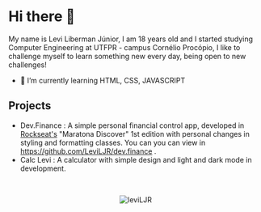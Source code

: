 <h1> Hi there 👋 </h1>
My name is Levi Liberman Júnior, I am 18 years old and I started studying Computer Engineering at UTFPR - campus Cornélio Procópio, I like to challenge myself to learn something new every day, being open to new challenges!

- 🌱 I’m currently learning HTML, CSS, JAVASCRIPT

<h2> Projects</h2>


- Dev.Finance
  : A simple personal financial control app, developed in [Rockseat's](https://rocketseat.com.br/) "Maratona Discover" 1st edition with personal changes in styling and formatting classes. You can you can view in https://github.com/LeviLJR/dev.finance .
- Calc Levi
  : A calculator with simple design and light and dark mode in development.
  
<br>
  
<p align="center">
<img src="https://github-readme-stats.vercel.app/api?username=leviLJR&show_icons=true" alt="leviLJR"/>
</p>

